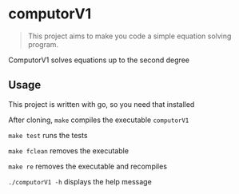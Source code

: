# computorV1

> This project aims to make you code a simple equation solving program.

ComputorV1 solves equations up to the second degree

## Usage

This project is written with go, so you need that installed

After cloning, `make` compiles the executable `computorV1`

`make test` runs the tests

`make fclean` removes the executable

`make re` removes the executable and recompiles

`./computorV1 -h` displays the help message
